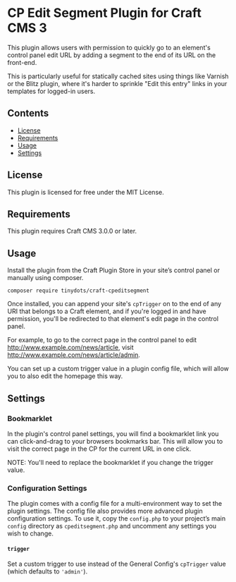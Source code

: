 # CP Edit Segment Plugin for Craft CMS 3

This plugin allows users with permission to quickly go to an element's control panel edit URL by adding a segment to 
the end of its URL on the front-end.

This is particularly useful for statically cached sites using things like Varnish or the Blitz plugin, where it's harder 
to sprinkle "Edit this entry" links in your templates for logged-in users.

## Contents

- [License](#license)
- [Requirements](#requirements)
- [Usage](#usage)
- [Settings](#settings)

## License

This plugin is licensed for free under the MIT License.

## Requirements

This plugin requires Craft CMS 3.0.0 or later.

## Usage

Install the plugin from the Craft Plugin Store in your site’s control panel or manually using composer.

```
composer require tinydots/craft-cpeditsegment
```

Once installed, you can append your site's `cpTrigger` on to the end of any URI that belongs to a Craft element, and if 
you're logged in and have permission, you'll be redirected to that element's edit page in the control panel.

For example, to go to the correct page in the control panel to edit http://www.example.com/news/article, visit 
http://www.example.com/news/article/admin.

You can set up a custom trigger value in a plugin config file, which will allow you to also edit the homepage this way. 

## Settings

### Bookmarklet

In the plugin's control panel settings, you will find a bookmarklet link you can click-and-drag to your browsers 
bookmarks bar. This will allow you to visit the correct page in the CP for the current URL in one click.

NOTE: You'll need to replace the bookmarklet if you change the trigger value.

### Configuration Settings

The plugin comes with a config file for a multi-environment way to set the plugin settings. The config file also 
provides more advanced plugin configuration settings. To use it, copy the `config.php` to your project’s main `config` 
directory as `cpeditsegment.php` and uncomment any settings you wish to change.

#### `trigger`

Set a custom trigger to use instead of the General Config's `cpTrigger` value (which defaults to `'admin'`).